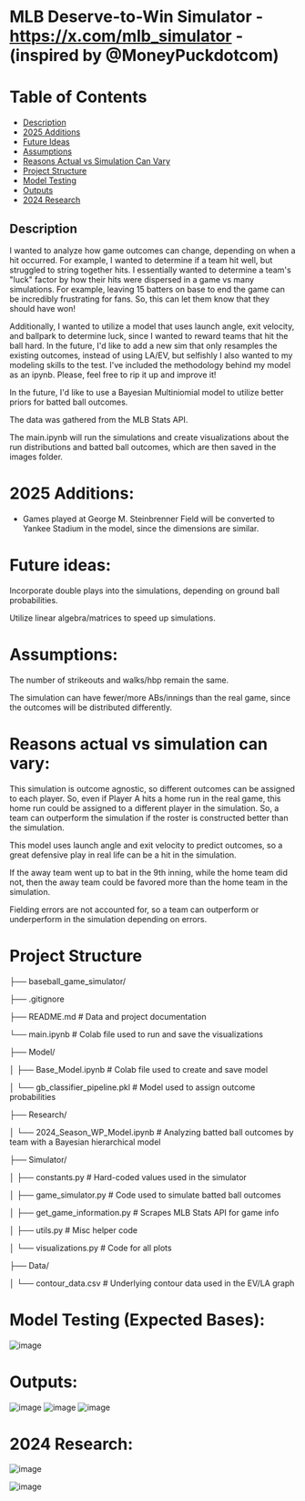 # MLB Deserve-to-Win Simulator - https://x.com/mlb_simulator - (inspired by @MoneyPuckdotcom)

# Table of Contents
- [Description](#description)
- [2025 Additions](#2025-additions)
- [Future Ideas](#future-ideas)
- [Assumptions](#assumptions)
- [Reasons Actual vs Simulation Can Vary](#reasons-actual-vs-simulation-can-vary)
- [Project Structure](#project-structure)
- [Model Testing](#model-testing-expected-bases)
- [Outputs](#outputs)
- [2024 Research](#2024-research)
  
## Description

I wanted to analyze how game outcomes can change, depending on when a hit occurred. For example, I wanted to determine if a team hit well, but struggled to string together hits. I essentially wanted to determine a team's "luck" factor by how their hits were dispersed in a game vs many simulations. For example, leaving 15 batters on base to end the game can be incredibly frustrating for fans. So, this can let them know that they should have won!

Additionally, I wanted to utilize a model that uses launch angle, exit velocity, and ballpark to determine luck, since I wanted to reward teams that hit the ball hard. In the future, I'd like to add a new sim that only resamples the existing outcomes, instead of using LA/EV, but selfishly I also wanted to my modeling skills to the test. I've included the methodology behind my model as an ipynb. Please, feel free to rip it up and improve it!

In the future, I'd like to use a Bayesian Multiniomial model to utilize better priors for batted ball outcomes.

The data was gathered from the MLB Stats API.

The main.ipynb will run the simulations and create visualizations about the run distributions and batted ball outcomes, which are then saved in the images folder.

# 2025 Additions:

- Games played at George M. Steinbrenner Field will be converted to Yankee Stadium in the model, since the dimensions are similar.

# Future ideas:

Incorporate double plays into the simulations, depending on ground ball probabilities.

Utilize linear algebra/matrices to speed up simulations.

# Assumptions:

The number of strikeouts and walks/hbp remain the same.

The simulation can have fewer/more ABs/innings than the real game, since the outcomes will be distributed differently.

# Reasons actual vs simulation can vary:

This simulation is outcome agnostic, so different outcomes can be assigned to each player. So, even if Player A hits a home run in the real game, this home run could be assigned to a different player in the simulation. So, a team can outperform the simulation if the roster is constructed better than the simulation.

This model uses launch angle and exit velocity to predict outcomes, so a great defensive play in real life can be a hit in the simulation.

If the away team went up to bat in the 9th inning, while the home team did not, then the away team could be favored more than the home team in the simulation.

Fielding errors are not accounted for, so a team can outperform or underperform in the simulation depending on errors.

# Project Structure

├── baseball_game_simulator/

├── .gitignore

├── README.md # Data and project documentation

└── main.ipynb # Colab file used to run and save the visualizations

├── Model/

│   ├── Base_Model.ipynb # Colab file used to create and save model

│   └── gb_classifier_pipeline.pkl # Model used to assign outcome probabilities

├── Research/

│   └── 2024_Season_WP_Model.ipynb # Analyzing batted ball outcomes by team with a Bayesian hierarchical model

├── Simulator/

│   ├── constants.py # Hard-coded values used in the simulator

│   ├── game_simulator.py # Code used to simulate batted ball outcomes

│   ├── get_game_information.py # Scrapes MLB Stats API for game info

│   ├── utils.py # Misc helper code

│   └── visualizations.py # Code for all plots

├── Data/

│   └── contour_data.csv # Underlying contour data used in the EV/LA graph

# Model Testing (Expected Bases):

![image](https://github.com/user-attachments/assets/4c8390a4-3467-4992-b160-f6d54e4af679)

# Outputs:

![image](https://github.com/user-attachments/assets/21e0a3b1-2114-4134-88d6-0284c76af581)
![image](https://github.com/user-attachments/assets/94a04426-ba4e-40a0-ac36-06533fba7b6e)
![image](https://github.com/user-attachments/assets/75a29e0d-7eff-490b-bac1-34fe6c9af2d9)

# 2024 Research:

![image](https://github.com/user-attachments/assets/c3482c9c-cbfd-426d-b2a2-71b01165d0fb)

![image](https://github.com/user-attachments/assets/e74267f4-fe24-47f3-a075-1f9405c27612)




